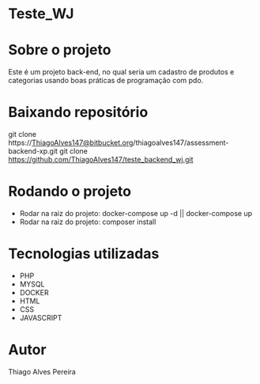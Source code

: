 # Teste_WJ

# Sobre o projeto

Este é um projeto back-end, no qual seria um cadastro de produtos e categorias usando boas práticas de programação com pdo.

# Baixando repositório

git clone https://ThiagoAlves147@bitbucket.org/thiagoalves147/assessment-backend-xp.git
git clone https://github.com/ThiagoAlves147/teste_backend_wj.git

# Rodando o projeto

- Rodar na raiz do projeto: docker-compose up -d || docker-compose up 
- Rodar na raiz do projeto: composer install

# Tecnologias utilizadas
- PHP
- MYSQL
- DOCKER
- HTML
- CSS
- JAVASCRIPT

# Autor

Thiago Alves Pereira
